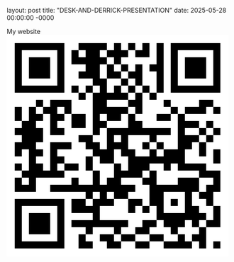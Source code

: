 layout: post
title: "DESK-AND-DERRICK-PRESENTATION"
date: 2025-05-28 00:00:00 -0000

My website  
![qr_code](/assets/images/ledemi-github-qr-code.png)
